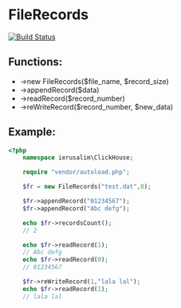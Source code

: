 # FileRecords
[![Build Status](https://www.travis-ci.org/ierusalim/file_records.svg?branch=master)](https://www.travis-ci.org/ierusalim/file_records)


## Functions:

- ->new FileRecords($file_name, $record_size)
- ->appendRecord($data)
- ->readRecord($record_number)
- ->reWriteRecord($record_number, $new_data)

## Example:

```php
<?php
    namespace ierusalim\ClickHouse;

    require "vendor/autoload.php";

    $fr = new FileRecords("test.dat",8);

    $fr->appendRecord("01234567");
    $fr->appendRecord("Abc defg");

    echo $fr->recordsCount();
    // 2

    echo $fr->readRecord(1);
    // Abc defg
    echo $fr->readRecord(0);
    // 01234567

    $fr->reWriteRecord(1,"lala lal");
    echo $fr->readRecord(1);
    // lala lal

```